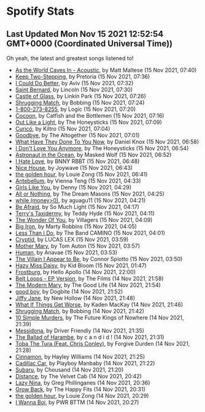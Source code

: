 
# Spotify Stats
## Last Updated Mon Nov 15 2021 12:52:54 GMT+0000 (Coordinated Universal Time))

Oh yeah, the latest and greatest songs listened to!

- [As the World Caves In - Acoustic](https://www.last.fm/music/Matt+Maltese/_/As+the+World+Caves+In+-+Acoustic), by Matt Maltese (15 Nov 2021, 07:40)
- [Keep Two-Stepping](https://www.last.fm/music/Pretoria/_/Keep+Two-Stepping), by Pretoria (15 Nov 2021, 07:36)
- [I Could Do Better](https://www.last.fm/music/Aviv/_/I+Could+Do+Better), by Aviv (15 Nov 2021, 07:32)
- [Saint Bernard](https://www.last.fm/music/Lincoln/_/Saint+Bernard), by Lincoln (15 Nov 2021, 07:30)
- [Castle of Glass](https://www.last.fm/music/Linkin+Park/_/Castle+of+Glass), by Linkin Park (15 Nov 2021, 07:26)
- [Shrugging Match](https://www.last.fm/music/Bobbing/_/Shrugging+Match), by Bobbing (15 Nov 2021, 07:24)
- [1-800-273-8255](https://www.last.fm/music/Logic/_/1-800-273-8255), by Logic (15 Nov 2021, 07:20)
- [Cocoon](https://www.last.fm/music/Catfish+and+the+Bottlemen/_/Cocoon), by Catfish and the Bottlemen (15 Nov 2021, 07:16)
- [Out Like a Light](https://www.last.fm/music/The+Honeysticks/_/Out+Like+a+Light), by The Honeysticks (15 Nov 2021, 07:09)
- [Curicó](https://www.last.fm/music/Kiltro/_/Curic%C3%B3), by Kiltro (15 Nov 2021, 07:04)
- [Goodbye](https://www.last.fm/music/The+Altogether/_/Goodbye), by The Altogether (15 Nov 2021, 07:01)
- [What Have They Done To You Now](https://www.last.fm/music/Daniel+Knox/_/What+Have+They+Done+To+You+Now), by Daniel Knox (15 Nov 2021, 06:58)
- [I Don't Love You Anymore](https://www.last.fm/music/The+Honeysticks/_/I+Don%27t+Love+You+Anymore), by The Honeysticks (15 Nov 2021, 06:54)
- [Astronaut in the Ocean](https://www.last.fm/music/Masked+Wolf/_/Astronaut+in+the+Ocean), by Masked Wolf (15 Nov 2021, 06:52)
- [I Hate Love](https://www.last.fm/music/BNNY+RBBT/_/I+Hate+Love), by BNNY RBBT (15 Nov 2021, 06:48)
- [Nice House](https://www.last.fm/music/Joywave/_/Nice+House), by Joywave (15 Nov 2021, 06:43)
- [the golden hour](https://www.last.fm/music/Louie+Zong/_/the+golden+hour), by Louie Zong (15 Nov 2021, 06:41)
- [Antebellum](https://www.last.fm/music/Vienna+Teng/_/Antebellum), by Vienna Teng (15 Nov 2021, 04:33)
- [Girls Like You](https://www.last.fm/music/Denny/_/Girls+Like+You), by Denny (15 Nov 2021, 04:29)
- [All or Nothing](https://www.last.fm/music/The+Dream+Masons/_/All+or+Nothing), by The Dream Masons (15 Nov 2021, 04:25)
- [while (money>0)](https://www.last.fm/music/aguagu11/_/while+(money%3E0)), by aguagu11 (15 Nov 2021, 04:21)
- [Be Afraid](https://www.last.fm/music/So+Much+Light/_/Be+Afraid), by So Much Light (15 Nov 2021, 04:17)
- [Terry's Taxidermy](https://www.last.fm/music/Teddy+Hyde/_/Terry%27s+Taxidermy), by Teddy Hyde (15 Nov 2021, 04:11)
- [The Wonder Of You](https://www.last.fm/music/Villagers/_/The+Wonder+Of+You), by Villagers (15 Nov 2021, 04:09)
- [Big Iron](https://www.last.fm/music/Marty+Robbins/_/Big+Iron), by Marty Robbins (15 Nov 2021, 04:05)
- [Less Than I Do](https://www.last.fm/music/The+Band+CAMINO/_/Less+Than+I+Do), by The Band CAMINO (15 Nov 2021, 04:01)
- [Cryptid](https://www.last.fm/music/LUCAS+LEX/_/Cryptid), by LUCAS LEX (15 Nov 2021, 03:59)
- [Mother Mary](https://www.last.fm/music/Tom+Auton/_/Mother+Mary), by Tom Auton (15 Nov 2021, 03:57)
- [Human](https://www.last.fm/music/Anavae/_/Human), by Anavae (15 Nov 2021, 03:53)
- [The Villain I Appear to Be](https://www.last.fm/music/Connor+Spiotto/_/The+Villain+I+Appear+to+Be), by Connor Spiotto (15 Nov 2021, 03:50)
- [Hazy Miss Daisy](https://www.last.fm/music/Kid+Bloom/_/Hazy+Miss+Daisy), by Kid Bloom (15 Nov 2021, 01:47)
- [Frostburg](https://www.last.fm/music/Hello+Apollo/_/Frostburg), by Hello Apollo (14 Nov 2021, 22:00)
- [Belt Loops - EP Version](https://www.last.fm/music/The+Films/_/Belt+Loops+-+EP+Version), by The Films (14 Nov 2021, 21:58)
- [The Modern Mary](https://www.last.fm/music/The+Good+Life/_/The+Modern+Mary), by The Good Life (14 Nov 2021, 21:54)
- [good boy](https://www.last.fm/music/Dogbite/_/good+boy), by Dogbite (14 Nov 2021, 21:52)
- [Jiffy Jane](https://www.last.fm/music/New+Hollow/_/Jiffy+Jane), by New Hollow (14 Nov 2021, 21:48)
- [What If Things Get Worse](https://www.last.fm/music/Kaden+MacKay/_/What+If+Things+Get+Worse), by Kaden MacKay (14 Nov 2021, 21:46)
- [Shrugging Match](https://www.last.fm/music/Bobbing/_/Shrugging+Match), by Bobbing (14 Nov 2021, 21:42)
- [10 Simple Murders](https://www.last.fm/music/The+Future+Kings+of+Nowhere/_/10+Simple+Murders), by The Future Kings of Nowhere (14 Nov 2021, 21:39)
- [Messidona](https://www.last.fm/music/Driver+Friendly/_/Messidona), by Driver Friendly (14 Nov 2021, 21:35)
- [The Ballad of Harambe](https://www.last.fm/music/c+a+n+d+i+d+!/_/The+Ballad+of+Harambe), by c a n d i d ! (14 Nov 2021, 21:31)
- [Toba The Tura (Feat. Chris Conley)](https://www.last.fm/music/Forgive+Durden/_/Toba+The+Tura+(Feat.+Chris+Conley)), by Forgive Durden (14 Nov 2021, 21:28)
- [Cinnamon](https://www.last.fm/music/Hayley+Williams/_/Cinnamon), by Hayley Williams (14 Nov 2021, 21:25)
- [Cadillac Car](https://www.last.fm/music/Playboy+Manbaby/_/Cadillac+Car), by Playboy Manbaby (14 Nov 2021, 21:22)
- [Subaru](https://www.last.fm/music/Chousand/_/Subaru), by Chousand (14 Nov 2021, 21:20)
- [Distance](https://www.last.fm/music/The+Velvet+Cab/_/Distance), by The Velvet Cab (14 Nov 2021, 20:42)
- [Lazy Nina](https://www.last.fm/music/Greg+Phillinganes/_/Lazy+Nina), by Greg Phillinganes (14 Nov 2021, 20:36)
- [Grow Back](https://www.last.fm/music/The+Happy+Fits/_/Grow+Back), by The Happy Fits (14 Nov 2021, 20:31)
- [the golden hour](https://www.last.fm/music/Louie+Zong/_/the+golden+hour), by Louie Zong (14 Nov 2021, 20:29)
- [I Wanna Boi](https://www.last.fm/music/PWR+BTTM/_/I+Wanna+Boi), by PWR BTTM (14 Nov 2021, 20:27)
